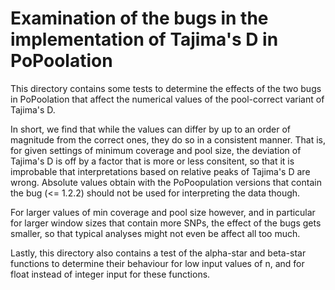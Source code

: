 # Examination of the bugs in the implementation of Tajima's D in PoPoolation

This directory contains some tests to determine the effects of the two bugs in PoPoolation
that affect the numerical values of the pool-correct variant of Tajima's D.

In short, we find that while the values can differ by up to an order of magnitude from the
correct ones, they do so in a consistent manner. That is, for given settings of minimum
coverage and pool size, the deviation of Tajima's D is off by a factor that is more or
less consitent, so that it is improbable that interpretations based on relative peaks
of Tajima's D are wrong. Absolute values obtain with the PoPoopulation versions that
contain the bug (<= 1.2.2) should not be used for interpreting the data though.

For larger values of min coverage and pool size however, and in particular for larger window
sizes that contain more SNPs, the effect of the bugs gets smaller, so that typical analyses
might not even be affect all too much.

Lastly, this directory also contains a test of the alpha-star and beta-star functions
to determine their behaviour for low input values of n, and for float instead of integer
input for these functions.

